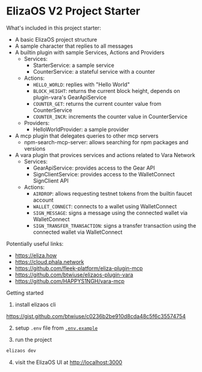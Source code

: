 # ElizaOS V2 Project Starter

What's included in this project starter:

- A basic ElizaOS project structure
- A sample character that replies to all messages
- A builtin plugin with sample Services, Actions and Providers
  - Services:
    - StarterService: a sample service
    - CounterService: a stateful service with a counter
  - Actions:
    - `HELLO_WORLD`: replies with "Hello World"
    - `BLOCK_HEIGHT`: returns the current block height, depends on plugin-vara's GearApiService
    - `COUNTER_GET`: returns the current counter value from CounterService
    - `COUNTER_INCR`: increments the counter value in CounterService
  - Providers:
    - HelloWorldProvider: a sample provider
- A mcp plugin that delegates queries to other mcp servers
  - npm-search-mcp-server: allows searching for npm packages and versions
- A vara plugin that provices services and actions related to Vara Network
  - Services:
    - GearApiService: provides access to the Gear API
    - SignClientService: provides access to the WalletConnect SignClient API
  - Actions:
    - `AIRDROP`: allows requesting testnet tokens from the builtin faucet account
    - `WALLET_CONNECT`: connects to a wallet using WalletConnect
    - `SIGN_MESSAGE`: signs a message using the connected wallet via WalletConnect
    - `SIGN_TRANSFER_TRANSACTION`: signs a transfer transaction using the connected wallet via WalletConnect

Potentially useful links:

- https://eliza.how
- https://cloud.phala.network
- https://github.com/fleek-platform/eliza-plugin-mcp
- https://github.com/btwiuse/elizaos-plugin-vara
- https://github.com/HAPPYS1NGH/vara-mcp

Getting started

1. install elizaos cli

https://gist.github.com/btwiuse/c0236b2be910d8cda48c5f6c35574754

2. setup `.env` file from [`.env.example`](.env.example)

3. run the project

```bash
elizaos dev
```

4. visit the ElizaOS UI at [http://localhost:3000](http://localhost:3000)
